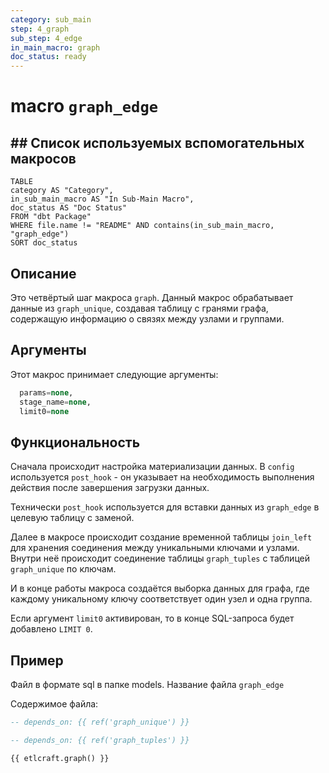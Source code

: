 ```yaml
---
category: sub_main
step: 4_graph
sub_step: 4_edge
in_main_macro: graph
doc_status: ready
---
```

# macro `graph_edge`

## ## Список используемых вспомогательных макросов

```dataview
TABLE 
category AS "Category", 
in_sub_main_macro AS "In Sub-Main Macro",
doc_status AS "Doc Status"
FROM "dbt Package"
WHERE file.name != "README" AND contains(in_sub_main_macro, "graph_edge")
SORT doc_status
```
## Описание

Это четвёртый шаг макроса `graph`. Данный макрос обрабатывает данные из `graph_unique`, создавая таблицу с гранями графа, содержащую информацию о связях между узлами и группами.

## Аргументы

Этот макрос принимает следующие аргументы:
```sql
  params=none,
  stage_name=none,
  limit0=none
```
## Функциональность

Сначала происходит настройка материализации данных. В `config` используется `post_hook` - он указывает на необходимость выполнения действия после завершения загрузки данных.

Технически `post_hook` используется для вставки данных из `graph_edge` в целевую таблицу с заменой.

Далее в макросе происходит создание временной таблицы `join_left` для хранения соединения между уникальными ключами и узлами. Внутри неё происходит соединение таблицы `graph_tuples` с таблицей `graph_unique` по ключам.

И в конце работы макроса создаётся выборка данных для графа, где каждому уникальному ключу соответствует один узел и одна группа.

Если аргумент `limit0` активирован, то в конце SQL-запроса будет добавлено `LIMIT 0`.
## Пример

Файл в формате sql в папке models. Название файла `graph_edge`

Содержимое файла:
```sql
-- depends_on: {{ ref('graph_unique') }}

-- depends_on: {{ ref('graph_tuples') }}

{{ etlcraft.graph() }}
```

